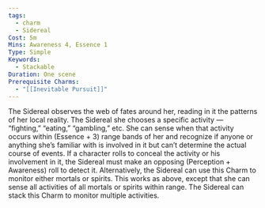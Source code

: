 ```yaml
---
tags:
  - charm
  - Sidereal
Cost: 5m
Mins: Awareness 4, Essence 1
Type: Simple
Keywords:
  - Stackable
Duration: One scene
Prerequisite Charms:
  - "[[Inevitable Pursuit]]"
---
```

The Sidereal observes the web of fates around her, reading in it the patterns of her local reality. The Sidereal she chooses a specific activity — “fighting,” “eating,” “gambling,” etc. She can sense when that activity occurs within (Essence + 3) range bands of her and recognize if anyone or anything she’s familiar with is involved in it but can’t determine the actual course of events. If a character rolls to conceal the activity or his involvement in it, the Sidereal must make an opposing (Perception + Awareness) roll to detect it. Alternatively, the Sidereal can use this Charm to monitor either mortals or spirits. This works as above, except that she can sense all activities of all mortals or spirits within range. The Sidereal can stack this Charm to monitor multiple activities.
